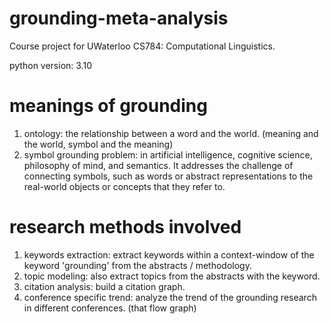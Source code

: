 # grounding-meta-analysis
Course project for UWaterloo CS784: Computational Linguistics.

python version: 3.10


# meanings of grounding

1. ontology: the relationship between a word and the world. (meaning and the world, symbol and the meaning)
2. symbol grounding problem: in artificial intelligence, cognitive science, philosophy of mind, and semantics. It addresses the challenge of connecting symbols, such as words or abstract representations to the real-world objects or concepts that they refer to.


# research methods involved

1. keywords extraction: extract keywords within a context-window of the keyword 'grounding' from the abstracts / methodology.
2. topic modeling: also extract topics from the abstracts with the keyword.
3. citation analysis: build a citation graph.
4. conference specific trend: analyze the trend of the grounding research in different conferences. (that flow graph)

